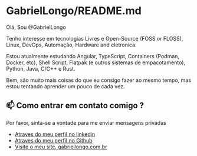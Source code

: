 # GabrielLongo/README.md


Olá, Sou @GabrielLongo

Tenho interesse em tecnologias Livres e Open-Source (FOSS or FLOSS), Linux, DevOps, Automação, Hardware and eletronica.

Estou atualmente estudando Angular, TypeScript, Containers (Podman, Docker, etc), Shell Script, Flatpak (e outros sistemas de empacotamento), Python, Java, C/C++ e Rust. 

Bem, são muito mais coisas do que eu consigo fazer ao mesmo tempo, mas estou tentando aprender um pouco de cada vez.

## 📫 Como entrar em contato comigo ? 

Por favor, sinta-se a vontade para me enviar mensagens privadas

- [Atraves do meu perfil no linkedin](https://www.linkedin.com/in/gabriel-longo-8b68041a7/)
- [Atraves do meu perfil no Github](https://github.com/GabrielLongo)
- [Visite o meu site, gabriellongo.com.br](https://gabriellongo.com.br)


<!---
GabrielLongo/GabrielLongo is a ✨ special ✨ repository because its `README.md` (this file) appears on your GitHub profile.
You can click the Preview link to take a look at your changes.
--->

